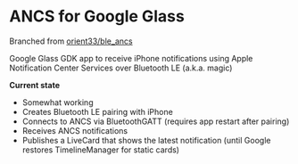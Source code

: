 ANCS for Google Glass
========

Branched from [orient33/ble_ancs](https://github.com/orient33/ble_ancs)

Google Glass GDK app to receive iPhone notifications using Apple Notification Center Services over Bluetooth LE (a.k.a. magic)

**Current state**
- Somewhat working
- Creates Bluetooth LE pairing with iPhone
- Connects to ANCS via BluetoothGATT (requires app restart after pairing)
- Receives ANCS notifications
- Publishes a LiveCard that shows the latest notification (until Google restores TimelineManager for static cards)

